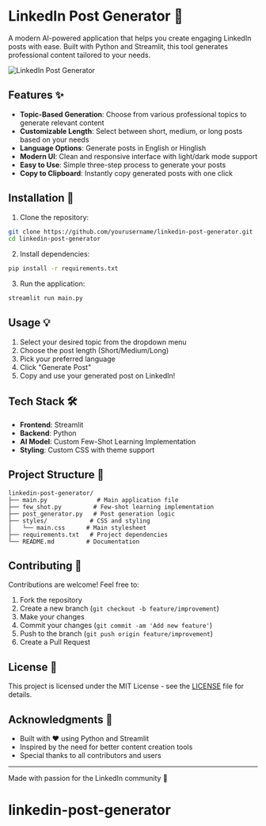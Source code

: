 # LinkedIn Post Generator 📝

A modern AI-powered application that helps you create engaging LinkedIn posts with ease. Built with Python and Streamlit, this tool generates professional content tailored to your needs.

![LinkedIn Post Generator](screenshot.png)

## Features ✨

- **Topic-Based Generation**: Choose from various professional topics to generate relevant content
- **Customizable Length**: Select between short, medium, or long posts based on your needs
- **Language Options**: Generate posts in English or Hinglish
- **Modern UI**: Clean and responsive interface with light/dark mode support
- **Easy to Use**: Simple three-step process to generate your posts
- **Copy to Clipboard**: Instantly copy generated posts with one click

## Installation 🚀

1. Clone the repository:
```bash
git clone https://github.com/yourusername/linkedin-post-generator.git
cd linkedin-post-generator
```

2. Install dependencies:
```bash
pip install -r requirements.txt
```

3. Run the application:
```bash
streamlit run main.py
```

## Usage 💡

1. Select your desired topic from the dropdown menu
2. Choose the post length (Short/Medium/Long)
3. Pick your preferred language
4. Click "Generate Post"
5. Copy and use your generated post on LinkedIn!

## Tech Stack 🛠️

- **Frontend**: Streamlit
- **Backend**: Python
- **AI Model**: Custom Few-Shot Learning Implementation
- **Styling**: Custom CSS with theme support

## Project Structure 📁

```
linkedin-post-generator/
├── main.py              # Main application file
├── few_shot.py         # Few-shot learning implementation
├── post_generator.py   # Post generation logic
├── styles/            # CSS and styling
│   └── main.css      # Main stylesheet
├── requirements.txt   # Project dependencies
└── README.md         # Documentation
```

## Contributing 🤝

Contributions are welcome! Feel free to:

1. Fork the repository
2. Create a new branch (`git checkout -b feature/improvement`)
3. Make your changes
4. Commit your changes (`git commit -am 'Add new feature'`)
5. Push to the branch (`git push origin feature/improvement`)
6. Create a Pull Request

## License 📄

This project is licensed under the MIT License - see the [LICENSE](LICENSE) file for details.

## Acknowledgments 🙏

- Built with ❤️ using Python and Streamlit
- Inspired by the need for better content creation tools
- Special thanks to all contributors and users

---

Made with passion for the LinkedIn community 🌟
# linkedin-post-generator
